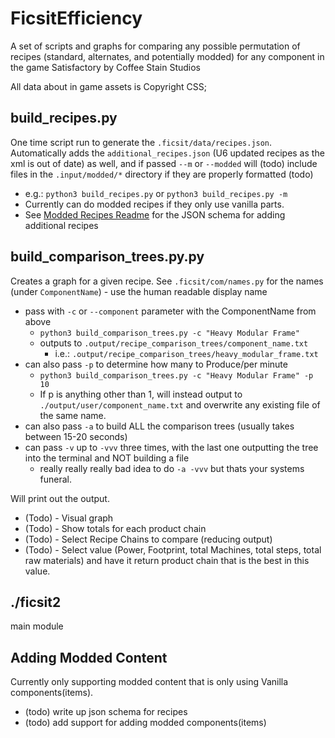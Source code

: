 # FicsitEfficiency

A set of scripts and graphs for comparing any possible permutation of recipes (standard, alternates, and potentially modded) for any component in the game Satisfactory by Coffee Stain Studios

All data about in game assets is Copyright CSS;

## build_recipes.py

One time script run to generate the `.ficsit/data/recipes.json`. Automatically adds the `additional_recipes.json` (U6 updated recipes as the xml is out of date) as well, and if passed `--m` or `--modded` will (todo) include files in the `.input/modded/*` directory if they are properly formatted (todo)

* e.g.: `python3 build_recipes.py` or `python3 build_recipes.py -m`
* Currently can do modded recipes if they only use vanilla parts.
* See [Modded Recipes Readme](schema/ModdedRecipes.md) for the JSON schema for adding additional recipes

## build_comparison_trees.py.py

Creates a graph for a given recipe. See `.ficsit/com/names.py` for the names (under `ComponentName`) - use the human readable display name

* pass with `-c` or `--component` parameter with the ComponentName from above
  * `python3 build_comparison_trees.py -c "Heavy Modular Frame"`
  * outputs to `.output/recipe_comparison_trees/component_name.txt`
    *  i.e.: `.output/recipe_comparison_trees/heavy_modular_frame.txt`
* can also pass `-p` to determine how many to Produce/per minute
  * `python3 build_comparison_trees.py -c "Heavy Modular Frame" -p 10`
  * If p is anything other than 1, will instead output to `./output/user/component_name.txt` and overwrite any existing file of the same name.
* can also pass `-a` to build ALL the comparison trees (usually takes between 15-20 seconds)
* can pass `-v` up to `-vvv` three times, with the last one outputting the tree into the terminal and NOT building a file
  * really really really bad idea to do `-a -vvv` but thats your systems funeral.

Will print out the output.

* (Todo) - Visual graph
* (Todo) - Show totals for each product chain
* (Todo) - Select Recipe Chains to compare (reducing output)
* (Todo) - Select value (Power, Footprint, total Machines, total steps, total raw materials) and have it return product chain that is the best in this value.

## ./ficsit2

main module


## Adding Modded Content

Currently only supporting modded content that is only using Vanilla components(items).

* (todo) write up json schema for recipes
* (todo) add support for adding modded components(items)
